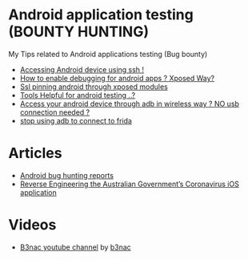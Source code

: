 # Android application testing (BOUNTY HUNTING)
My Tips related to Android applications testing (Bug bounty)

- [Accessing Android device using ssh !](https://github.com/balook/android/blob/master/Tips/ssh_in_android.md)
- [How to enable debugging for android apps ? Xposed Way?](https://github.com/balook/android/blob/master/Tips/debugging-all.md)
- [Ssl pinning android through xposed modules](https://github.com/balook/android/blob/master/Tips/android-ssl.md)
- [Tools Helpful for android testing ..?](https://github.com/balook/android/blob/master/Tips/andorid-hunting-tools.md)
- [Access your android device through adb in wireless way ? NO usb connection needed ?](https://github.com/balook/android/blob/master/Tips/adb-wireless-root.md)
- [stop using adb to connect to frida](https://github.com/balook/android/blob/master/Tips/stop-starting-frida-server.md)

# Articles
- [Android bug hunting reports](https://github.com/balook/android/blob/master/blogs.md)
- [Reverse Engineering the Australian Government’s Coronavirus iOS application](https://link.medium.com/wEAqKH49r5)


# Videos

- [B3nac youtube channel](https://www.youtube.com/channel/UCeSBNDhEqcQSfeR8LEcD-NA) by [b3nac](https://twitter.com/b3nac)
